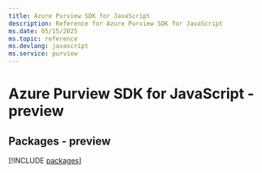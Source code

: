 ```yaml
---
title: Azure Purview SDK for JavaScript
description: Reference for Azure Purview SDK for JavaScript
ms.date: 05/15/2025
ms.topic: reference
ms.devlang: javascript
ms.service: purview
---
```

# Azure Purview SDK for JavaScript - preview
## Packages - preview
[!INCLUDE [packages](purview-index.md)]